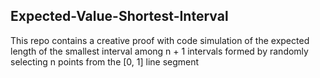 ## Expected-Value-Shortest-Interval

This repo contains a creative proof with code simulation of the expected length of the smallest interval among n + 1 intervals formed by randomly selecting n points from the [0, 1] line segment
